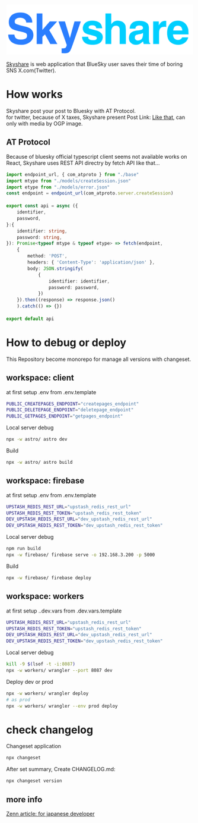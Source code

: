 ![](./astro/public/materials/longlogo.svg)

[Skyshare](https://skyshare.uk/) is web application that BlueSky user saves their time of boring SNS X.com(Twitter).

# How works

Skyshare post your post to Bluesky with AT Protocol.  
for twitter, because of X taxes, Skyshare present Post Link: [Like that](https://twitter.com/intent/tweet?text=This&nbsp;is&nbsp;tweet&nbsp;sample.&url=https://skyshare.uk/posts/nlla.bsky.social_3kk7qzpffl22n/), can only with media by OGP image.

## AT Protocol

Because of bluesky official typescript client seems not available works on React, Skyshare uses REST API directry by fetch API like that...  

```ts:client/src/utils/atproto_api/createSession.ts
import endpoint_url, { com_atproto } from "./base"
import mtype from "./models/createSession.json"
import etype from "./models/error.json"
const endpoint = endpoint_url(com_atproto.server.createSession)

export const api = async ({
    identifier,
    password,
}:{
    identifier: string,
    password: string,
}): Promise<typeof mtype & typeof etype> => fetch(endpoint,
    {
        method: 'POST',
        headers: { 'Content-Type': 'application/json' },
        body: JSON.stringify(
            {
                identifier: identifier,
                password: password,
            })
    }).then((response) => response.json()
    ).catch(() => {})

export default api
```

# How to debug or deploy

This Repository become monorepo for manage all versions with changeset.

## workspace: client

at first setup .env from .env.template
```sh
PUBLIC_CREATEPAGES_ENDPOINT="createpages_endpoint"
PUBLIC_DELETEPAGE_ENDPOINT="deletepage_endpoint"
PUBLIC_GETPAGES_ENDPOINT="getpages_endpoint"
```

Local server debug
```sh
npx -w astro/ astro dev
```
Build
```sh
npx -w astro/ astro build
```

## workspace: firebase

at first setup .env from .env.template
```sh
UPSTASH_REDIS_REST_URL="upstash_redis_rest_url"
UPSTASH_REDIS_REST_TOKEN="upstash_redis_rest_token"
DEV_UPSTASH_REDIS_REST_URL="dev_upstash_redis_rest_url"
DEV_UPSTASH_REDIS_REST_TOKEN="dev_upstash_redis_rest_token"
```

Local server debug
```sh
npm run build
npx -w firebase/ firebase serve -o 192.168.3.200 -p 5000
```
Build
```sh
npx -w firebase/ firebase deploy
```

## workspace: workers

at first setup ..dev.vars from .dev.vars.template
```sh
UPSTASH_REDIS_REST_URL="upstash_redis_rest_url"
UPSTASH_REDIS_REST_TOKEN="upstash_redis_rest_token"
DEV_UPSTASH_REDIS_REST_URL="dev_upstash_redis_rest_url"
DEV_UPSTASH_REDIS_REST_TOKEN="dev_upstash_redis_rest_token"
```

Local server debug
```sh
kill -9 $(lsof -t -i:8087)
npx -w workers/ wrangler --port 8087 dev 
```

Deploy dev or prod
```sh
npx -w workers/ wrangler deploy 
# as prod
npx -w workers/ wrangler --env prod deploy 
```

# check changelog

Changeset application
```sh
npx changeset
```

After set summary, Create CHANGELOG.md:
```sh
npx changeset version
```

## more info

[Zenn article: for japanese developer](https://zenn.dev/nkte8/articles/2024-02-03-r01)

